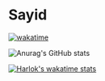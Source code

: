 <!---
sidr16/sidr16 is a ✨ special ✨ repository because its `README.md` (this file) appears on your GitHub profile.
You can click the Preview link to take a look at your changes.
--->

# Sayid

[![wakatime](https://wakatime.com/badge/user/4d3b6291-3912-4162-8f94-f4bcd405e6d4.svg)](https://wakatime.com/@4d3b6291-3912-4162-8f94-f4bcd405e6d4)

![Anurag's GitHub stats](https://github-readme-stats-j05el383g.vercel.app/api/?username=sidr16&count_private=true&include_all_commits=true&theme=github_dark&show_icons=true)

[![Harlok's wakatime stats](https://github-readme-stats.vercel.app/api/wakatime?username=Sidko)](https://github.com/anuraghazra/github-readme-stats)

<!--
[![Top Langs](https://github-readme-stats.vercel.app/api/top-langs/?username=sidr16&layout=compact&theme=github_dark)](https://github.com/anuraghazra/github-readme-stats)
-->
